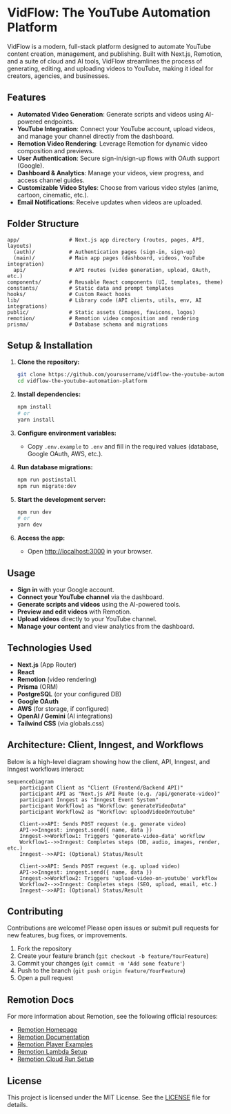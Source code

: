 # VidFlow: The YouTube Automation Platform

VidFlow is a modern, full-stack platform designed to automate YouTube content creation, management, and publishing. Built with Next.js, Remotion, and a suite of cloud and AI tools, VidFlow streamlines the process of generating, editing, and uploading videos to YouTube, making it ideal for creators, agencies, and businesses.

## Features

- **Automated Video Generation**: Generate scripts and videos using AI-powered endpoints.
- **YouTube Integration**: Connect your YouTube account, upload videos, and manage your channel directly from the dashboard.
- **Remotion Video Rendering**: Leverage Remotion for dynamic video composition and previews.
- **User Authentication**: Secure sign-in/sign-up flows with OAuth support (Google).
- **Dashboard & Analytics**: Manage your videos, view progress, and access channel guides.
- **Customizable Video Styles**: Choose from various video styles (anime, cartoon, cinematic, etc.).
- **Email Notifications**: Receive updates when videos are uploaded.

## Folder Structure

```
app/                # Next.js app directory (routes, pages, API, layouts)
  (auth)/           # Authentication pages (sign-in, sign-up)
  (main)/           # Main app pages (dashboard, videos, YouTube integration)
  api/              # API routes (video generation, upload, OAuth, etc.)
components/         # Reusable React components (UI, templates, theme)
constants/          # Static data and prompt templates
hooks/              # Custom React hooks
lib/                # Library code (API clients, utils, env, AI integrations)
public/             # Static assets (images, favicons, logos)
remotion/           # Remotion video composition and rendering
prisma/             # Database schema and migrations
```

## Setup & Installation

1. **Clone the repository:**

   ```bash
   git clone https://github.com/yourusername/vidflow-the-youtube-automation-platform.git
   cd vidflow-the-youtube-automation-platform
   ```

2. **Install dependencies:**

   ```bash
   npm install
   # or
   yarn install
   ```

3. **Configure environment variables:**
   - Copy `.env.example` to `.env` and fill in the required values (database, Google OAuth, AWS, etc.).

4. **Run database migrations:**

   ```bash
   npm run postinstall
   npm run migrate:dev
   ```

5. **Start the development server:**

   ```bash
   npm run dev
   # or
   yarn dev
   ```

6. **Access the app:**
   - Open [http://localhost:3000](http://localhost:3000) in your browser.

## Usage

- **Sign in** with your Google account.
- **Connect your YouTube channel** via the dashboard.
- **Generate scripts and videos** using the AI-powered tools.
- **Preview and edit videos** with Remotion.
- **Upload videos** directly to your YouTube channel.
- **Manage your content** and view analytics from the dashboard.

## Technologies Used

- **Next.js** (App Router)
- **React**
- **Remotion** (video rendering)
- **Prisma** (ORM)
- **PostgreSQL** (or your configured DB)
- **Google OAuth**
- **AWS** (for storage, if configured)
- **OpenAI / Gemini** (AI integrations)
- **Tailwind CSS** (via globals.css)

## Architecture: Client, Inngest, and Workflows

Below is a high-level diagram showing how the client, API, Inngest, and Inngest workflows interact:

```mermaid
sequenceDiagram
    participant Client as "Client (Frontend/Backend API)"
    participant API as "Next.js API Route (e.g. /api/generate-video)"
    participant Inngest as "Inngest Event System"
    participant Workflow1 as "Workflow: generateVideoData"
    participant Workflow2 as "Workflow: uploadVideoOnYoutube"

    Client->>API: Sends POST request (e.g. generate video)
    API->>Inngest: inngest.send({ name, data })
    Inngest->>Workflow1: Triggers 'generate-video-data' workflow
    Workflow1-->>Inngest: Completes steps (DB, audio, images, render, etc.)
    Inngest-->>API: (Optional) Status/Result

    Client->>API: Sends POST request (e.g. upload video)
    API->>Inngest: inngest.send({ name, data })
    Inngest->>Workflow2: Triggers 'upload-video-on-youtube' workflow
    Workflow2-->>Inngest: Completes steps (SEO, upload, email, etc.)
    Inngest-->>API: (Optional) Status/Result
```

## Contributing

Contributions are welcome! Please open issues or submit pull requests for new features, bug fixes, or improvements.

1. Fork the repository
2. Create your feature branch (`git checkout -b feature/YourFeature`)
3. Commit your changes (`git commit -m 'Add some feature'`)
4. Push to the branch (`git push origin feature/YourFeature`)
5. Open a pull request

## Remotion Docs

For more information about Remotion, see the following official resources:

- [Remotion Homepage](https://www.remotion.dev/)
- [Remotion Documentation](https://www.remotion.dev/docs/)
- [Remotion Player Examples](https://www.remotion.dev/docs/player/examples)
- [Remotion Lambda Setup](https://www.remotion.dev/docs/lambda/setup)
- [Remotion Cloud Run Setup](https://www.remotion.dev/docs/cloudrun/setup)

## License

This project is licensed under the MIT License. See the [LICENSE](LICENSE) file for details.
